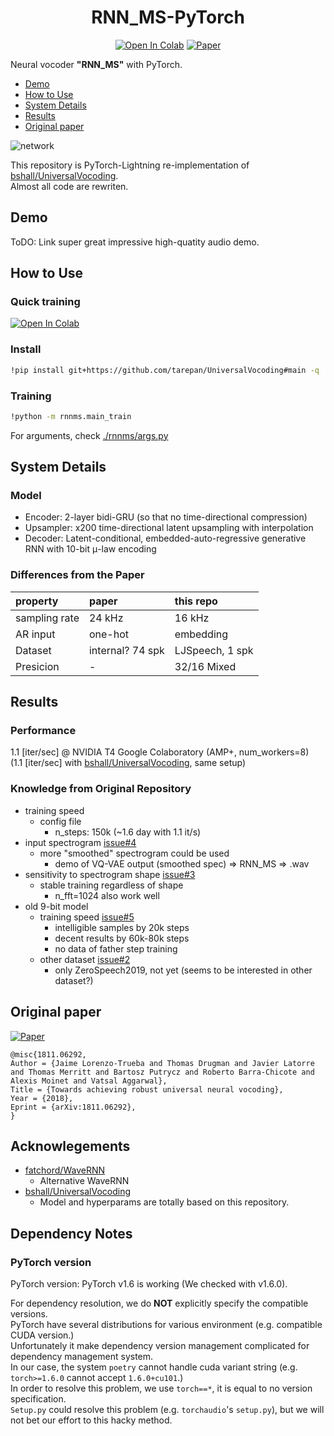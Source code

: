 <div align="center">

# RNN_MS-PyTorch <!-- omit in toc -->
[![Open In Colab](https://colab.research.google.com/assets/colab-badge.svg)][notebook]
[![Paper](http://img.shields.io/badge/paper-arxiv.1811.06292-B31B1B.svg)][paper]  

</div>

Neural vocoder **"RNN_MS"** with PyTorch.

<!-- generated by [Markdown All in One](https://marketplace.visualstudio.com/items?itemName=yzhang.markdown-all-in-one) -->
- [Demo](#demo)
- [How to Use](#how-to-use)
- [System Details](#system-details)
- [Results](#results)
- [Original paper](#original-paper)

![network](network.png?raw=true "Robust Universal Neural Vocoding")

This repository is PyTorch-Lightning re-implementation of [bshall/UniversalVocoding].  
Almost all code are rewriten.  

## Demo
<!-- [Audio sample page](https://tarepan.github.io/UniversalVocoding).   -->
ToDO: Link super great impressive high-quatity audio demo.  

## How to Use
### Quick training <!-- omit in toc -->
[![Open In Colab](https://colab.research.google.com/assets/colab-badge.svg)][notebook]

### Install <!-- omit in toc -->

```bash
!pip install git+https://github.com/tarepan/UniversalVocoding#main -q
```

### Training <!-- omit in toc -->
```bash
!python -m rnnms.main_train
```

For arguments, check [./rnnms/args.py](https://github.com/tarepan/UniversalVocoding/blob/main/rnnms/args.py)  

## System Details
### Model <!-- omit in toc -->
- Encoder: 2-layer bidi-GRU (so that no time-directional compression)
- Upsampler: x200 time-directional latent upsampling with interpolation
- Decoder: Latent-conditional, embedded-auto-regressive generative RNN with 10-bit μ-law encoding

### Differences from the Paper <!-- omit in toc -->

| property      |  paper           | this repo       |
|:--------------|:-----------------|:----------------|
| sampling rate | 24 kHz           |   16 kHz        |
| AR input      | one-hot          | embedding       |
| Dataset       | internal? 74 spk | LJSpeech, 1 spk |
| Presicion     |   -              | 32/16 Mixed     |

## Results
### Performance <!-- omit in toc -->
1.1 [iter/sec] @ NVIDIA T4 Google Colaboratory (AMP+, num_workers=8)  
(1.1 [iter/sec] with [bshall/UniversalVocoding], same setup)  

### Knowledge from Original Repository <!-- omit in toc -->
- training speed
  - config file
    - n_steps: 150k (~1.6 day with 1.1 it/s)
- input spectrogram [issue#4](https://github.com/bshall/UniversalVocoding/issues/4)
  - more "smoothed" spectrogram could be used
    - demo of VQ-VAE output (smoothed spec) => RNN_MS => .wav
- sensitivity to spectrogram shape [issue#3](https://github.com/bshall/UniversalVocoding/issues/3)
  - stable training regardless of shape
    - n_fft=1024 also work well
- old 9-bit model
  - training speed [issue#5](https://github.com/bshall/UniversalVocoding/issues/5)
    - intelligible samples by 20k steps
    - decent results by 60k-80k steps
    - no data of father step training
  - other dataset [issue#2](https://github.com/bshall/UniversalVocoding/issues/2)
    - only ZeroSpeech2019, not yet (seems to be interested in other dataset?)

## Original paper
[![Paper](http://img.shields.io/badge/paper-arxiv.1811.06292-B31B1B.svg)][paper]  
<!-- https://arxiv2bibtex.org/?q=1811.06292&format=bibtex -->
```
@misc{1811.06292,
Author = {Jaime Lorenzo-Trueba and Thomas Drugman and Javier Latorre and Thomas Merritt and Bartosz Putrycz and Roberto Barra-Chicote and Alexis Moinet and Vatsal Aggarwal},
Title = {Towards achieving robust universal neural vocoding},
Year = {2018},
Eprint = {arXiv:1811.06292},
}
```

## Acknowlegements <!-- omit in toc -->
- [fatchord/WaveRNN](https://github.com/fatchord/WaveRNN)
  - Alternative WaveRNN
- [bshall/UniversalVocoding]
  - Model and hyperparams are totally based on this repository.

## Dependency Notes <!-- omit in toc -->
### PyTorch version <!-- omit in toc -->
PyTorch version: PyTorch v1.6 is working (We checked with v1.6.0).  

For dependency resolution, we do **NOT** explicitly specify the compatible versions.  
PyTorch have several distributions for various environment (e.g. compatible CUDA version.)  
Unfortunately it make dependency version management complicated for dependency management system.  
In our case, the system `poetry` cannot handle cuda variant string (e.g. `torch>=1.6.0` cannot accept `1.6.0+cu101`.)  
In order to resolve this problem, we use `torch==*`, it is equal to no version specification.  
`Setup.py` could resolve this problem (e.g. `torchaudio`'s `setup.py`), but we will not bet our effort to this hacky method.  

[paper]:https://arxiv.org/abs/1811.06292
[notebook]:https://colab.research.google.com/github/tarepan/UniversalVocoding/blob/main/rnnms.ipynb
[bshall/UniversalVocoding]:https://github.com/bshall/UniversalVocoding